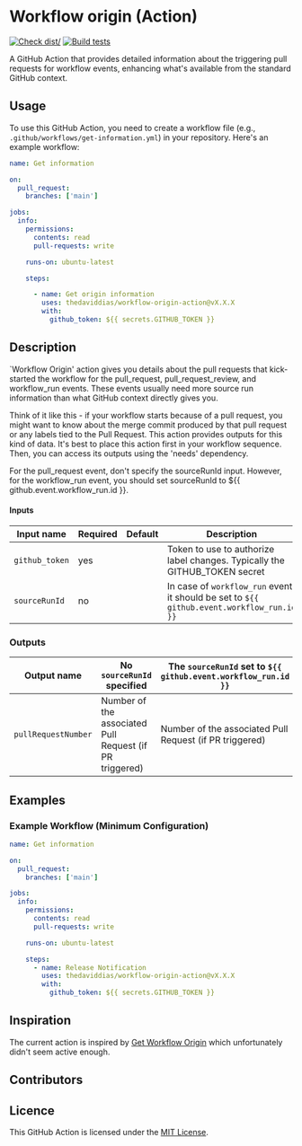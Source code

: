 # Workflow origin (Action)

[![Check dist/](https://github.com/thedaviddias/workflow-origin-action/actions/workflows/check-dist.yml/badge.svg)](https://github.com/thedaviddias/workflow-origin-action/actions/workflows/check-dist.yml)
[![Build tests](https://github.com/thedaviddias/workflow-origin-action/actions/workflows/build-test.yml/badge.svg)](https://github.com/thedaviddias/workflow-origin-action/actions/workflows/build-test.yml)

A GitHub Action that provides detailed information about the triggering pull requests for workflow events, enhancing what's available from the standard GitHub context.

## Usage

To use this GitHub Action, you need to create a workflow file (e.g., ``.github/workflows/get-information.yml``) in your repository. Here's an example workflow:

```yaml
name: Get information

on:
  pull_request:
    branches: ['main']

jobs:
  info:
    permissions:
      contents: read
      pull-requests: write

    runs-on: ubuntu-latest

    steps:

      - name: Get origin information
        uses: thedaviddias/workflow-origin-action@vX.X.X
        with:
          github_token: ${{ secrets.GITHUB_TOKEN }}
```

## Description

`Workflow Origin' action gives you details about the pull requests that kick-started the workflow for the pull_request, pull_request_review, and workflow_run events. These events usually need more source run information than what GitHub context directly gives you.

Think of it like this - if your workflow starts because of a pull request, you might want to know about the merge commit produced by that pull request or any labels tied to the Pull Request. This action provides outputs for this kind of data. It's best to place this action first in your workflow sequence. Then, you can access its outputs using the 'needs' dependency.

For the pull_request event, don't specify the sourceRunId input. However, for the workflow_run event, you should set sourceRunId to ${{ github.event.workflow_run.id }}.

#### Inputs

| Input name     | Required | Default | Description                                                                               |
| -------------- | -------- | ------- | ----------------------------------------------------------------------------------------- |
| `github_token` | yes      |         | Token to use to authorize label changes. Typically the GITHUB_TOKEN secret                |
| `sourceRunId`  | no       |         | In case of `workflow_run` event it should be set to `${{ github.event.workflow_run.id }}` |


### Outputs

| Output name         | No `sourceRunId` specified                              | The `sourceRunId` set to `${{ github.event.workflow_run.id }}` |
| ------------------- | ------------------------------------------------------- | -------------------------------------------------------------- |
| `pullRequestNumber` | Number of the associated Pull Request (if PR triggered) | Number of the associated Pull Request (if PR triggered)        |



## Examples

### Example Workflow (Minimum Configuration)

```yaml
name: Get information

on:
  pull_request:
    branches: ['main']

jobs:
  info:
    permissions:
      contents: read
      pull-requests: write

    runs-on: ubuntu-latest

    steps:
      - name: Release Notification
        uses: thedaviddias/workflow-origin-action@vX.X.X
        with:
          github_token: ${{ secrets.GITHUB_TOKEN }}

```

## Inspiration

The current action is inspired by [Get Workflow Origin](https://github.com/potiuk/get-workflow-origin) which unfortunately didn't seem active enough.

## Contributors

<!-- ALL-CONTRIBUTORS-LIST:START - Do not remove or modify this section -->
<!-- prettier-ignore-start -->
<!-- markdownlint-disable -->

<!-- markdownlint-restore -->
<!-- prettier-ignore-end -->

<!-- ALL-CONTRIBUTORS-LIST:END -->

## Licence

This GitHub Action is licensed under the [MIT License](./LICENSE).
